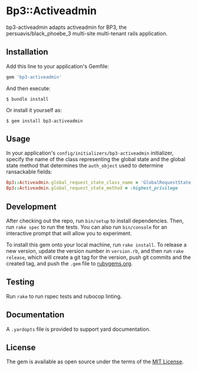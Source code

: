 # Bp3::Activeadmin

bp3-activeadmin adapts activeadmin for BP3, the persuavis/black_phoebe_3
multi-site multi-tenant rails application.

## Installation

Add this line to your application's Gemfile:

```ruby
gem 'bp3-activeadmin'
```

And then execute:

    $ bundle install

Or install it yourself as:

    $ gem install bp3-activeadmin

## Usage

In your application's `config/initializers/bp3-activeadmin` initializer, specify the name of the class representing the
global state and the global state method that determines the `auth_object` used to determine ransackable fields:

```ruby
Bp3::Activeadmin.global_request_state_class_name = 'GlobalRequestState'
Bp3::Activeadmin.global_request_state_method = :highest_privilege
```

## Development

After checking out the repo, run `bin/setup` to install dependencies. Then, run `rake spec` to run the tests. You can 
also run `bin/console` for an interactive prompt that will allow you to experiment.

To install this gem onto your local machine, run `rake install`. To release a new version, update the 
version number in `version.rb`, and then run `rake release`, which will create a git tag for the version, push git 
commits and the created tag, and push the `.gem` file to [rubygems.org](https://rubygems.org).

## Testing
Run `rake` to run rspec tests and rubocop linting.

## Documentation
A `.yardopts` file is provided to support yard documentation.

## License

The gem is available as open source under the terms of the [MIT License](https://opensource.org/licenses/MIT).

